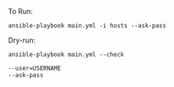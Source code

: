 
To Run:
```
ansible-playbook main.yml -i hosts --ask-pass
```

Dry-run:
```
ansible-playbook main.yml --check
```

```
--user=USERNAME
--ask-pass
```
